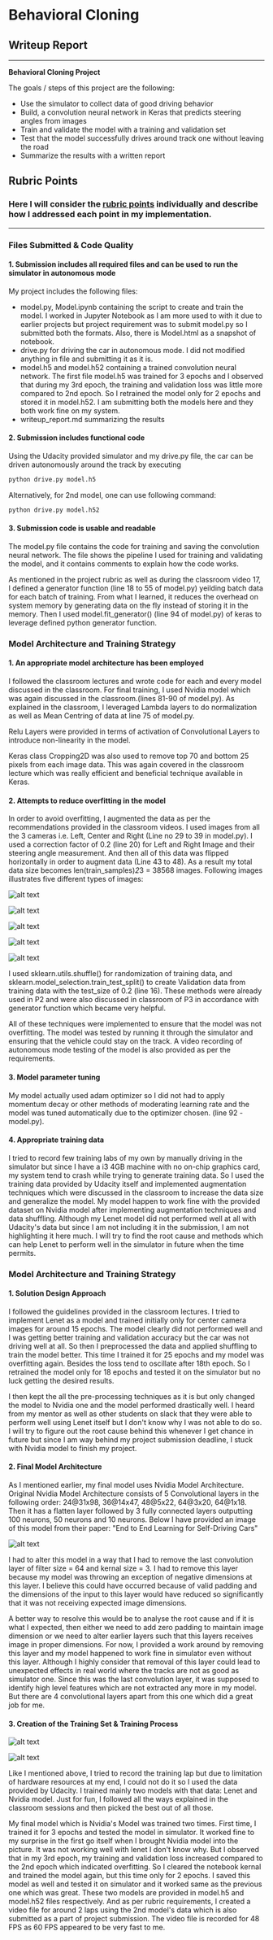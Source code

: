 # **Behavioral Cloning** 

## Writeup Report

---

**Behavioral Cloning Project**

The goals / steps of this project are the following:
* Use the simulator to collect data of good driving behavior
* Build, a convolution neural network in Keras that predicts steering angles from images
* Train and validate the model with a training and validation set
* Test that the model successfully drives around track one without leaving the road
* Summarize the results with a written report


[//]: # (Image References)

[image1]: ./examples/01-nonflip.jpg "Normal Image"
[image2]: ./examples/02-flip.jpg "Flipped Image"
[image3]: ./examples/03-left.jpg "Left Camera Image"
[image4]: ./examples/04-center.jpg "Center Camera Image"
[image5]: ./examples/05-right.jpg "Right Camera Image"
[image6]: ./examples/Img01.JPG "Training and Validation Loss"
[image7]: ./examples/Img02.JPG "MSE vs Epoch"
[image8]: ./examples/Img03.JPG "Nvidia Model Architecture"


## Rubric Points
### Here I will consider the [rubric points](https://review.udacity.com/#!/rubrics/432/view) individually and describe how I addressed each point in my implementation.  

---
### Files Submitted & Code Quality

#### 1. Submission includes all required files and can be used to run the simulator in autonomous mode

My project includes the following files:
* model.py, Model.ipynb containing the script to create and train the model. I worked in Jupyter Notebook as I am more used to with it due to earlier projects but project requirement was to submit model.py so I submitted both the formats. Also, there is Model.html as a snapshot of notebook.
* drive.py for driving the car in autonomous mode. I did not modified anything in file and submitting it as it is.
* model.h5 and model.h52 containing a trained convolution neural network. The first file model.h5 was trained for 3 epochs and I observed that during my 3rd epoch, the training and validation loss was little more compared to 2nd epoch. So I retrained the model only for 2 epochs and stored it in model.h52. I am submitting both the models here and they both work fine on my system.
* writeup_report.md summarizing the results

#### 2. Submission includes functional code
Using the Udacity provided simulator and my drive.py file, the car can be driven autonomously around the track by executing 
```sh
python drive.py model.h5
```

Alternatively, for 2nd model, one can use following command:

```sh
python drive.py model.h52
```

#### 3. Submission code is usable and readable

The model.py file contains the code for training and saving the convolution neural network. The file shows the pipeline I used for training and validating the model, and it contains comments to explain how the code works.

As mentioned in the project rubric as well as during the classroom video 17, I defined a generator function (line 18 to 55 of model.py) yeilding batch data for each batch of training. From what I learned, it reduces the overhead on system memory by generating data on the fly instead of storing it in the memory. Then I used model.fit_generator() (line 94 of model.py) of keras to leverage defined python generator function.

### Model Architecture and Training Strategy

#### 1. An appropriate model architecture has been employed

I followed the classroom lectures and wrote code for each and every model discussed in the classroom. For final training, I used Nvidia model which was again discussed in the classroom.(lines 81-90 of model.py). As explained in the classroom, I leveraged Lambda layers to do normalization as well as Mean Centring of data at line 75 of model.py.

Relu Layers were provided in terms of activation of Convolutional Layers to introduce non-linearity in the model.

Keras class Cropping2D was also used to remove top 70 and bottom 25 pixels from each image data. This was again covered in the classroom lecture which was really efficient and beneficial technique available in Keras. 

#### 2. Attempts to reduce overfitting in the model

In order to avoid overfitting, I augmented the data as per the recommendations provided in the classroom videos. I used images from all the 3 cameras i.e. Left, Center and Right (Line no 29 to 39 in model.py).  I used a correction factor of 0.2 (line 20) for Left and Right Image and their steering angle measurement. And then all of this data was flipped horizontally in order to augment data (Line 43 to 48). As a result my total data size becomes len(train_samples)*2*3 = 38568 images. Following images illustrates five different types of images:

![alt text][image1]

![alt text][image2]

![alt text][image3]

![alt text][image4]

![alt text][image5]

I used sklearn.utils.shuffle() for randomization of training data, and sklearn.model_selection.train_test_split() to create Validation data from training data with the test_size of 0.2 (line 16). These methods were already used in P2 and were also discussed in classroom of P3 in accordance with generator function which became very helpful.

All of these techniques were implemented to ensure that the model was not overfitting. The model was tested by running it through the simulator and ensuring that the vehicle could stay on the track. A video recording of autonomous mode testing of the model is also provided as per the requirements.

#### 3. Model parameter tuning

My model actually used adam optimizer so I did not had to apply momentum decay or other methods of moderating learning rate and the model was tuned automatically due to the optimizer chosen. (line 92 - model.py).

#### 4. Appropriate training data

I tried to record few training labs of my own by manually driving in the simulator but since I have a i3 4GB machine with no on-chip graphics card, my system tend to crash while trying to generate training data. So I used the training data provided by Udacity itself and implemented augmentation techniques which were discussed in the classroom to increase the data size and generalize the model. My model happen to work fine with the provided dataset on Nvidia model after implementing augmentation techniques and data shuffling. Although my Lenet model did not performed well at all with Udacity's data but since I am not including it in the submission, I am not highlighting it here much. I will try to find the root cause and methods which can help Lenet to perform well in the simulator in future when the time permits.

### Model Architecture and Training Strategy

#### 1. Solution Design Approach

I followed the guidelines provided in the classroom lectures. I tried to implement Lenet as a model and trained initially only for center camera images for around 15 epochs. The model clearly did not performed well and I was getting better training and validation accuracy but the car was not driving well at all. So then I preprocessed the data and applied shuffling to train the model better. This time I trained it for 25 epochs and my model was overfitting again. Besides the loss tend to oscillate after 18th epoch. So I retrained the model only for 18 epochs and tested it on the simulator but no luck getting the desired results.

I then kept the all the pre-processing techniques as it is but only changed the model to Nvidia one and the model performed drastically well. I heard from my mentor as well as other students on slack that they were able to perform well using Lenet itself but I don't know why I was not able to do so. I will try to figure out the root cause behind this whenever I get chance in future but since I am way behind my project submission deadline, I stuck with Nvidia model to finish my project.

#### 2. Final Model Architecture

As I mentioned earlier, my final model uses Nvidia Model Architecture. Original Nvidia Model Architecture consists of 5 Convolutional layers in the following order: 24@31x98, 36@14x47, 48@5x22, 64@3x20, 64@1x18. Then it has a flatten layer followed by 3 fully connected layers outputting 100 neurons, 50 neurons and 10 neurons. Below I have provided an image of this model from their paper: "End to End Learning for Self-Driving Cars"

![alt text][image8]

I had to alter this model in a way that I had to remove the last convolution layer of filter size = 64 and kernal size = 3. I had to remove this layer because my model was throwing an exception of negative dimensions at this layer. I believe this could have occurred because of valid padding and the dimensions of the input to this layer would have reduced so significantly that it was not receiving expected image dimensions. 

A better way to resolve this would be to analyse the root cause and if it is what I expected, then either we need to add zero padding to maintain image dimension or we need to alter earlier layers such that this layers receives image in proper dimensions. For now, I provided a work around by removing this layer and my model happened to work fine in simulator even without this layer. Although I highly consider that removal of this layer could lead to unexpected effects in real world where the tracks are not as good as simulator one. Since this was the last convolution layer, it was supposed to identify high level features which are not extracted any more in my model. But there are 4 convolutional layers apart from this one which did a great job for me.

#### 3. Creation of the Training Set & Training Process

![alt text][image6]

![alt text][image7]

Like I mentioned above, I tried to record the training lap but due to limitation of hardware resources at my end, I could not do it so I used the data provided by Udacity. I trained mainly two models with that data: Lenet and Nvidia model. Just for fun, I followed all the ways explained in the classroom sessions and then picked the best out of all those.

My final model which is Nvidia's Model was trained two times. First time, I trained it for 3 epochs and tested the model in simulator. It worked fine to my surprise in the first go itself when I brought Nvidia model into the picture. It was not working well with lenet I don't know why. But I observed that in my 3rd epoch, my training and validation loss increased compared to the 2nd epoch which indicated overfitting. So I cleared the notebook kernal and trained the model again, but this time only for 2 epochs. I saved this model as well and tested it on simulator and it worked same as the previous one which was great. These two models are provided in model.h5 and model.h52 files respectively. And as per rubric requirements, I created a video file for around 2 laps using the 2nd model's data which is also submitted as a part of project submission. The video file is recorded for 48 FPS as 60 FPS appeared to be very fast to me.